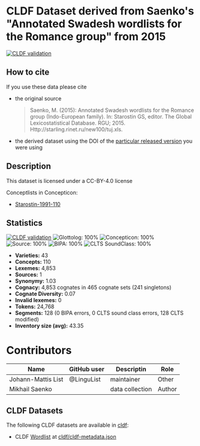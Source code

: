 # CLDF Dataset derived from Saenko's "Annotated Swadesh wordlists for the Romance group" from 2015

[![CLDF validation](https://github.com/MuffinLinwist/saenkoromance/workflows/CLDF-validation/badge.svg)](https://github.com/MuffinLinwist/saenkoromance/actions?query=workflow%3ACLDF-validation)

## How to cite

If you use these data please cite
- the original source
  > Saenko, M. (2015): Annotated Swadesh wordlists for the Romance group (Indo-European family). In: Starostin GS, editor. The Global Lexicostatistical Database. RGU; 2015. Http://starling.rinet.ru/new100/tuj.xls.
- the derived dataset using the DOI of the [particular released version](../../releases/) you were using

## Description


This dataset is licensed under a CC-BY-4.0 license


Conceptlists in Concepticon:
- [Starostin-1991-110](https://concepticon.clld.org/contributions/Starostin-1991-110)
## Statistics


[![CLDF validation](https://github.com/MuffinLinwist/saenkoromance/workflows/CLDF-validation/badge.svg)](https://github.com/MuffinLinwist/saenkoromance/actions?query=workflow%3ACLDF-validation)
![Glottolog: 100%](https://img.shields.io/badge/Glottolog-100%25-brightgreen.svg "Glottolog: 100%")
![Concepticon: 100%](https://img.shields.io/badge/Concepticon-100%25-brightgreen.svg "Concepticon: 100%")
![Source: 100%](https://img.shields.io/badge/Source-100%25-brightgreen.svg "Source: 100%")
![BIPA: 100%](https://img.shields.io/badge/BIPA-100%25-brightgreen.svg "BIPA: 100%")
![CLTS SoundClass: 100%](https://img.shields.io/badge/CLTS%20SoundClass-100%25-brightgreen.svg "CLTS SoundClass: 100%")

- **Varieties:** 43
- **Concepts:** 110
- **Lexemes:** 4,853
- **Sources:** 1
- **Synonymy:** 1.03
- **Cognacy:** 4,853 cognates in 465 cognate sets (241 singletons)
- **Cognate Diversity:** 0.07
- **Invalid lexemes:** 0
- **Tokens:** 24,768
- **Segments:** 128 (0 BIPA errors, 0 CLTS sound class errors, 128 CLTS modified)
- **Inventory size (avg):** 43.35

# Contributors

Name               | GitHub user | Descriptin |Role
---                | ---         | --- | ---
Johann-Mattis List | @LinguList  | maintainer | Other 
Mikhail Saenko | | data collection | Author




## CLDF Datasets

The following CLDF datasets are available in [cldf](cldf):

- CLDF [Wordlist](https://github.com/cldf/cldf/tree/master/modules/Wordlist) at [cldf/cldf-metadata.json](cldf/cldf-metadata.json)